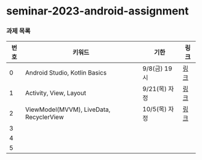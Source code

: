 # seminar-2023-android-assignment

### 과제 목록
| 번호            | 키워드   | 기한        | 링크 |
| --------------- | ----- | ---------- | ----- |
| 0   | Android Studio, Kotlin Basics | 9/8(금) 19시 | [링크](https://github.com/wafflestudio/seminar-2023-android-assignment/blob/main/assignment-0/README.md) |
| 1   | Activity, View, Layout | 9/21(목) 자정 | [링크](https://github.com/wafflestudio/seminar-2023-android-assignment/tree/main/assignment-1) |
| 2   | ViewModel(MVVM), LiveData, RecyclerView | 10/5(목) 자정 | [링크](https://github.com/wafflestudio/seminar-2023-android-assignment/tree/assignment2/assignment-2) |
| 3   |  |  | |
| 4   |  |  | |
| 5   |  |  | |
